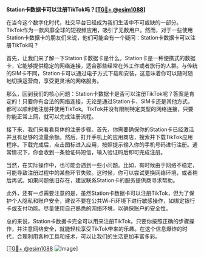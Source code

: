 **Station卡数据卡可以注册TikTok吗？[[TG💪+ @esim1088](https://t.me/s/esim1088)]**

在当今这个数字化时代，社交平台已经成为我们生活中不可或缺的一部分。TikTok作为一款风靡全球的短视频应用，吸引了无数用户。然而，对于一些使用Station卡数据卡的朋友们来说，他们可能会有一个疑问：Station卡数据卡可以注册TikTok吗？

首先，让我们来了解一下Station卡数据卡是什么。Station卡是一种便携式的数据卡，它能够提供稳定的网络连接，适合那些经常在外工作或者旅行的人群。与传统的SIM卡不同，Station卡可以通过电子方式下载和安装，这意味着你可以随时随地切换运营商，享受更灵活的网络服务。

那么，回到我们的核心问题：Station卡数据卡是否可以注册TikTok呢？答案是肯定的！只要你有合法的网络连接，无论是通过Station卡、SIM卡还是其他方式，都可以顺利地注册并使用TikTok。TikTok并没有限制特定类型的网络连接，只要你能正常上网，就可以完成注册流程。

接下来，我们来看看具体的注册步骤。首先，你需要确保你的Station卡已经激活并且有足够的流量余额。然后，打开手机上的应用商店，搜索并下载TikTok应用程序。下载完成后，点击图标进入应用，按照提示输入你的手机号码进行注册。通常情况下，你会收到一条验证码短信，输入验证码后即可完成注册。

当然，在实际操作中，也可能会遇到一些小问题。比如，有时候由于网络不稳定，可能导致注册过程中的某些环节失败。这时候，你可以尝试更换网络环境，或者稍后再试。如果问题依旧存在，建议联系Station卡的服务提供商寻求帮助。

此外，还有一点需要注意的是，虽然Station卡数据卡可以注册TikTok，但为了保护个人隐私和账户安全，建议不要在公共Wi-Fi环境下进行敏感操作，如绑定银行卡或支付功能。尽量使用自己熟悉的网络环境，以确保账户的安全性。

总的来说，Station卡数据卡完全可以用来注册TikTok。只要你按照正确的步骤操作，并注意网络安全，就能轻松享受TikTok带来的乐趣。在这个信息爆炸的时代，合理利用各种工具和技术，可以让我们的生活更加丰富多彩。

[[TG💪+ @esim1088](https://t.me/s/esim1088) ![Image](https://i.postimg.cc/4NQfJmqS/Snipaste-2025-05-13-00-14-12.png)]